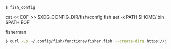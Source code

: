 
```bash
$ fish_config
```

cat << EOF >> $XDG_CONFIG_DIR/fish/config.fish
set -x PATH $HOME/.bin $PATH
EOF

fisherman

```bash
$ curl -Lo ~/.config/fish/functions/fisher.fish --create-dirs https://git.io/fisher
```
